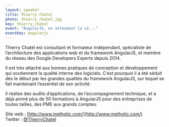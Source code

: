 ```yaml
---
layout: speaker
title: Thierry Chatel
photo: thierry_chatel.jpg
key: thierry_chatel
event: "AngularJS, en attendant la v2..."
eventKey: angularjs
---
```


Thierry Chatel est consultant et formateur indépendant, spécialiste de l’architecture des applications web et du framework AngularJS, et membre du réseau des Google Developers Experts depuis 2014.

Il est très attaché aux bonnes pratiques de conception et développement qui soutiennent la qualité interne des logiciels. C’est pourquoi il a été séduit dès le début par les grandes qualités du framework AngularJS, sur lequel se fait maintenant l’essentiel de son activité.

Il réalise des audits d’applications, de l’accompagnement technique, et a déjà animé plus de 50 formations à AngularJS pour des entreprises de toutes tailles, des PME aux grands comptes.

Site web : [http://www.methotic.com/](http://www.methotic.com/)<br />
Twitter : [@ThierryChatel](http://twitter.com/ThierryChatel)